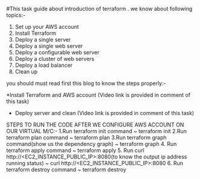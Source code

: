 #This task  guide about introduction of terraform . we know about following topics:-
1. Set up your AWS account
2. Install Terraform
3. Deploy a single server
4. Deploy a single web server
5. Deploy a configurable web server
6. Deploy a cluster of web servers
7. Deploy a load balancer
8. Clean up

you should must read first this blog to know the steps properly:-

*Install Terraform and AWS account (Video link is provided in comment of this task)
* Deploy server and clean (Video link is provided in comment of this task)

STEPS TO RUN THE CODE AFTER WE CONFIGURE AWS ACCOUNT ON OUR VIRTUAL M/C:-
1.Run terraform init command
     ~ terraform init
2.Run terraform plan command
     ~ terraform plan
3.Run terraform graph command(show us the dependency graph) 
    ~ terraform graph
4. Run terraform apply command
    ~ terraform apply
5. Run curl http://<EC2_INSTANCE_PUBLIC_IP>:8080(to know the output ip address running status)
    ~ curl http://<EC2_INSTANCE_PUBLIC_IP>:8080
6. Run terraform destroy command
   ~ terraform destroy
